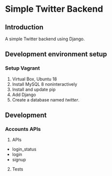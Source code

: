 # Simple Twitter Backend

## Introduction
A simple Twitter backend using Django.

## Development environment setup
### Setup Vagrant
1. Virtual Box, Ubuntu 18
2. Install MySQL 8 noninteractively
3. Install and update pip
4. Add Django
5. Create a database named *twitter*.

## Development
### Accounts APIs
1. APIs
* login_status
* login
* signup
2. Tests

